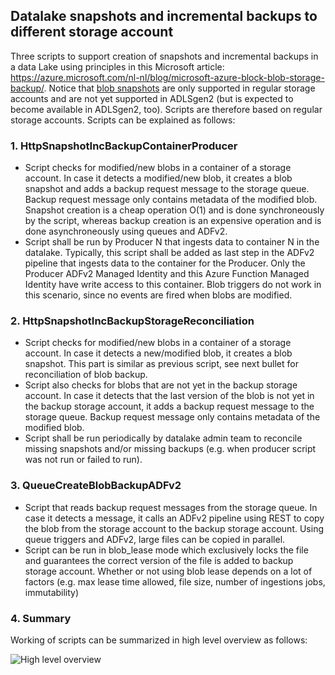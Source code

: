## Datalake snapshots and incremental backups to different storage account
Three scripts to support creation of snapshots and incremental backups in a data Lake using principles in this Microsoft article: https://azure.microsoft.com/nl-nl/blog/microsoft-azure-block-blob-storage-backup/. Notice that [blob snapshots](https://docs.microsoft.com/en-us/rest/api/storageservices/creating-a-snapshot-of-a-blob) are only supported in regular storage accounts and are not yet supported in ADLSgen2 (but is expected to become available in ADLSgen2, too). Scripts are therefore based on regular storage accounts. Scripts can be explained as follows:

### 1. HttpSnapshotIncBackupContainerProducer
- Script checks for modified/new blobs in a container of a storage account. In case it detects a modified/new blob, it creates a blob snapshot and adds a backup request message to the storage queue. Backup request message only contains metadata of the modified blob. Snapshot creation is a cheap operation O(1) and is done synchroneously by the script, whereas backup creation is an expensive operation and is done asynchroneously using queues and ADFv2. 
- Script shall be run by Producer N that ingests data to container N in the datalake. Typically, this script shall be added as last step in the ADFv2 pipeline that ingests data to the container for the Producer. Only the Producer ADFv2 Managed Identity and this Azure Function Managed Identity have write access to this container. Blob triggers do not work in this scenario, since no events are fired when blobs are modified.

### 2. HttpSnapshotIncBackupStorageReconciliation
- Script checks for modified/new blobs in a container of a storage account. In case it detects a new/modified blob, it creates a blob snapshot. This part is similar as previous script, see next bullet for reconciliation of blob backup.
- Script also checks for blobs that are not yet in the backup storage account. In case it detects that the last version of the blob is not yet in the backup storage account, it adds a backup request message to the storage queue. Backup request message only contains metadata of the modified blob.
- Script shall be run periodically by datalake admin team to reconcile missing snapshots and/or missing backups (e.g. when producer script was not run or failed to run).

### 3. QueueCreateBlobBackupADFv2
- Script that reads backup request messages from the storage queue. In case it detects a message, it calls an ADFv2 pipeline using REST to copy the blob from the storage account to the backup storage account. Using queue triggers and ADFv2, large files can be copied in parallel.
- Script can be run in blob_lease mode which exclusively locks the file and guarantees the correct version of the file is added to backup storage account. Whether or not using blob lease depends on a lot of factors (e.g. max lease time allowed, file size, number of ingestions jobs, immutability)

### 4. Summary

Working of scripts can be summarized in high level overview as follows:

![High level overview](https://github.com/rebremer/blog-snapshotbackup-azuredatalake/blob/master/images/high_level_overview.png "High level overview")
